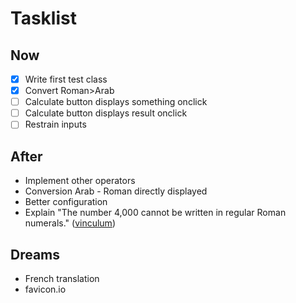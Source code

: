 # Tasklist


## Now

+ [x] Write first test class
+ [x] Convert Roman>Arab
+ [ ] Calculate button displays something onclick
+ [ ] Calculate button displays result onclick 
+ [ ] Restrain inputs

## After

+ Implement other operators
+ Conversion Arab - Roman directly displayed
+ Better configuration
+ Explain "The number 4,000 cannot be written in regular Roman numerals." ([vinculum](https://englishhistory.net/romans/roman-numerals/)) 


## Dreams

+ French translation
+ favicon.io